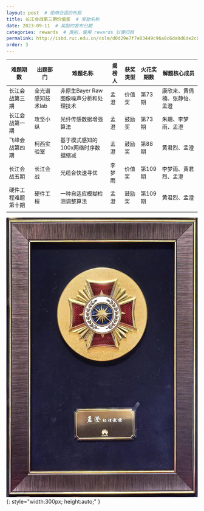 ```yaml
---
layout: post  # 使用合适的布局
title: 长江会战第三期价值奖  # 奖励名称
date: 2023-09-11  # 奖励的发布日期
categories: rewards  # 类别，使用 rewards 以便归档
permalink: http://isbd.ruc.edu.cn/cslm/d0d29e7f7e83449c96a8c6da0d6de2c0.htm
order: 3
---
```



| 难题期数       | 出题部门                 | 难题名称                                   | 揭榜人   | 获奖类型   | 火花奖期数 | 解题核心成员                      |
| -------------- | ------------------------ | ------------------------------------------ | -------- | ---------- | ---------- | --------------------------------- |
| 长江会战第三期 | 全光谱感知技术lab        | 非原生Bayer Raw图像噪声分析和处理技术      | 孟澄     | 价值奖     | 第73期     | 康欣来、黄倩楠、张静怡、孟澄      |
| 长江会战第一期 | 攻坚小纵                 | 光纤传感数据增强算法                       | 孟澄     | 鼓励奖     | 第73期     | 朱珊、李梦雨、孟澄               |
| 飞峰会战第四期 | 柯西实验室               | 基于模式感知的100x网络时序数据缩减         | 孟澄     | 鼓励奖     | 第88期     | 黄君烈、孟澄                     |
| 长江会战五期   | 长江会战                 | 光缆合快速寻优                             | 李梦雨   | 价值奖     | 第109期    | 李梦雨、黄君烈、孟澄             |
| 硬件工程难题第十期 | 硬件工程               | 一种自适应模糊检测调整算法                 | 孟澄     | 鼓励奖     | 第109期    | 黄君烈、孟澄                     |
                   |
                   
![荣誉奖章](../images/火花奖.jpg){: style="width:300px; height:auto;" }



